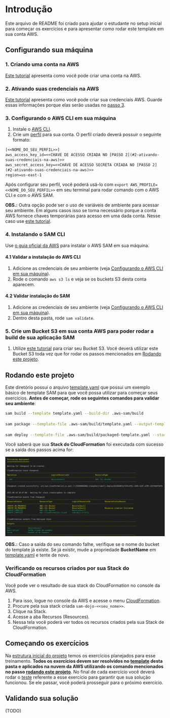 # Introdução
Este arquivo de README foi criado para ajudar o estudante no setup inicial para começar os exercícios e para apresentar como rodar este template em sua conta AWS.

## Configurando sua máquina
### 1. Criando uma conta na AWS
[Este tutorial](https://aws.amazon.com/pt/premiumsupport/knowledge-center/create-and-activate-aws-account/) apresenta como você pode criar uma conta na AWS.

### 2. Ativando suas credenciais na AWS
[Este tutorial](https://docs.aws.amazon.com/pt_br/powershell/latest/userguide/pstools-appendix-sign-up.html) apresenta como você pode criar sua credenciais AWS. Guarde essas informações porque elas serão usadas no [passo 3](#3-configurando-o-aws-cli-em-sua-máquina).

### 3. Configurando o AWS CLI em sua máquina

1. Instale o [AWS CLI](https://docs.aws.amazon.com/pt_br/cli/latest/userguide/install-cliv2.html).
2. Crie um [perfil](https://docs.aws.amazon.com/pt_br/cli/latest/userguide/cli-configure-profiles.html) para sua conta. O perfil criado deverá possuir o seguinte formato:

```
[<<NOME_DO_SEU_PERFIL>>]
aws_access_key_id=<<CHAVE DE ACESSO CRIADA NO [PASSO 2](#2-ativando-suas-credenciais-na-aws)>>
aws_secret_access_key=<<CHAVE DE ACESSO SECRETA CRIADA NO [PASSO 2](#2-ativando-suas-credenciais-na-aws)>>
region=us-east-1
```

Após configurar seu perfil, você poderá usá-lo com `export AWS_PROFILE=<<NOME_DO_SEU_PERFIL>>` em seu terminal para rodar comando com o AWS CLI e com o AWS SAM.

**OBS.:** Outra opção pode ser o uso de variáveis de ambiente para acessar seu ambiente. Em alguns casos isso se torna necessário porque a conta AWS fornece chaves temporárias para acesso em uma dada conta. Nesse caso use [este tutorial](https://docs.aws.amazon.com/pt_br/cli/latest/userguide/cli-configure-envvars.html#envvars-set).

### 4. Instalando o SAM CLI
Use [o guia oficial da AWS](https://docs.aws.amazon.com/serverless-application-model/latest/developerguide/serverless-sam-cli-install.html) para instalar o AWS SAM em sua máquina.

#### 4.1 Validar a instalação do AWS CLI
1. Adicione as credenciais de seu ambiente (veja [Configurando o AWS CLI em sua máquina](#3-configurando-o-aws-cli-em-sua-máquina)).
2. Rode o comando `aws s3 ls` e veja se os buckets S3 desta conta aparecem.

#### 4.2 Validar instalação do SAM
1. Adicione as credenciais de seu ambiente (veja [Configurando o AWS CLI em sua máquina](#3-configurando-o-aws-cli-em-sua-máquina)).
2. Dentro desta pasta, rode `sam validate`.

### 5. Crie um Bucket S3 em sua conta AWS para poder rodar a build de sua aplicação SAM
1. Utilize [este tutorial](https://docs.aws.amazon.com/pt_br/AmazonS3/latest/userguide/creating-bucket.html) para criar seu Bucket S3. Você deverá utilizar este Bucket S3 toda vez que for rodar os passos mencionados em [Rodando este projeto](#rodando-este-projeto).

## Rodando este projeto
Este diretório possui o arquivo [template.yaml](./template.yaml) que possui um exemplo básico de template SAM para que você possa utilizar para começar seus exercícios. **Antes de começar, rode os seguintes comandos para validar seu ambiente**:

```sh
sam build --template template.yaml --build-dir .aws-sam/build

sam package --template-file .aws-sam/build/template.yaml --output-template-file .aws-sam/build/packaged-template.yaml --s3-bucket <bucket-criado-no-passo-5-de-configurando-minha-maquina> --s3-prefix <seu_nome>

sam deploy --template-file .aws-sam/build/packaged-template.yaml --stack-name sam-dojo-<seu_nome> --no-fail-on-empty-changeset --s3-prefix <seu_nome> --capabilities CAPABILITY_IAM CAPABILITY_NAMED_IAM
```

Você saberá que sua **Stack do CloudFormation** foi executada com sucesso se a saída dos passos acima for:

![resultado do deployment do template de exemplo](../imagens/resultado_deployment_do_template_de_examplo.png)

**OBS.:** Caso a saída do seu comando falhe, verifique se o nome do bucket do template já existe. Se já existir, mude a propriedade **BucketName** em [template.yaml](./template.yaml) e tente de novo.

### Verificando os recursos criados por sua Stack do CloudFormation
Você pode ver o resultado de sua stack do CloudFormation no console da AWS.
1. Para isso, logue no console da AWS e acesse o menu [CloudFormation](https://console.aws.amazon.com/cloudformation/home).
2. Procure pela sua stack criada `sam-dojo-<<seu_nome>>`.
3. Clique na Stack.
4. Acesse a aba Recursos (Resources).
5. Nessa tela você poderá ver todos os recursos criados pela sua Stack de CloudFormation.

## Começando os exercícios
Na [estrutura inicial do projeto](../README.md) temos os exercícios planejados para esse treinamento. **Todos os exercícios devem ser resolvidos no [template](./template.yaml) desta pasta e aplicados na nuvem da AWS utilizando os comando mencionados no passo [rodando este projeto](#rodando-este-projeto)**. No final de cada exercício você deverá rodar o [teste](#validando-sua-solução) referente a esse exercício para garantir que sua solução funcionou. Se ele passar, você poderá prosseguir para o próximo exercício.

## Validando sua solução
(TODO)